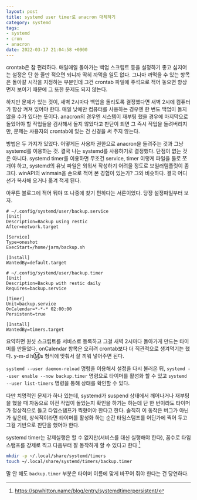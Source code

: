 ```yaml
---
layout: post
title: systemd user timer로 anacron 대체하기
category: systemd
tags:
- systemd
- cron
- anacron
date: 2022-03-17 21:04:58 +0900
---
```


crontab은 참 편리하다. 매일매일 돌아가는 백업 스크립트 등을 설정하기 좋고 심지어는 설정은 단 한 줄만 적으면 되니까 딱히 까먹을 일도 없다. 그나마 까먹을 수 있는 항목은 돌아갈 시각을 지정하는 부분인데 그건 crontab 파일에 주석으로 적어 놓으면 항상 먼저 보이기 때문에 그 또한 문제도 되지 않는다.

하지만 문제가 있는 것이, 새벽 2시마다 백업을 돌리도록 결정했다면 새벽 2시에 컴퓨터가 항상 켜져 있어야 한다. 매일 낮에만 컴퓨터를 사용하는 경우엔 한 번도 백업이 돌지 않을 수가 있다는 뜻이다. anacron의 경우엔 시스템이 재부팅 했을 경우에 마지막으로 돌았어야 할 작업들을 검사해서 돌지 않았다고 판단이 되면 그 즉시 작업을 돌려버리지만, 문제는 사용자의 crontab에 있는 건 신경을 써 주지 않는다.

방법은 두 가지가 있었다. 어떻게든 사용자 권한으로 anacron을 돌려주는 것과 그냥 systemd를 이용하는 것. 결국 나는 systemd를 사용하기로 결정했다.
단점이 없는 것은 아니다. systemd timer를 이용하면 무조건 service, timer 이렇게 파일을 둘로 쪼개야 하고, systemd의 유닛 파일은 외워서 작성하기 어려울 정도로 보일러템플릿이 좀 크다. winAPI의 winmain을 손으로 적어 본 경험이 있는가? 그와 비슷하다. 결국 어디선가 복사해 오거나 옮겨 적게 된다.

아무튼 블로그에 적어 둬야 또 나중에 찾기 편하다는 서론이었다. 당장 설정파일부터 보자.

```systemd
# ~/.config/systemd/user/backup.service
[Unit]
Description=Backup using restic
After=network.target

[Service]
Type=oneshot
ExecStart=/home/jarm/backup.sh

[Install]
WantedBy=default.target
```

```systemd
# ~/.config/systemd/user/backup.timer
[Unit]
Description=Backup with restic daily
Requires=backup.service

[Timer]
Unit=backup.service
OnCalendar=*-*-* 02:00:00
Persistent=true

[Install]
WantedBy=timers.target
```

요약하면 원샷 스크립트를 서비스로 등록하고 그걸 새벽 2시마다 돌아가게 만드는 타이머를 만들었다. onCalendar 항목은 오히려 crontab보다 더 직관적으로 생겨먹기는 했다. y-m-d h:m:s 형식에 맞춰서 잘 끼워 넣어주면 된다.

`systemd --user daemon-reload` 명령을 이용해서 설정을 다시 불러온 뒤, `systemd --user enable --now backup.timer` 명령으로 타이머를 활성화 할 수 있고 `systemd --user list-timers` 명령을 통해 상태를 확인할 수 있다.

다만 치명적인 문제가 하나 있는데, systemd가 suspend 상태에서 깨어나거나 재부팅을 했을 때 자동으로 이전 작업이 돌았는지 확인을 하기는 하는데 단 한 번이라도 타이머가 정상적으로 돌고 타임스탬프가 찍혔어야 한다고 한다. 솔직히 이 동작은 버그가 아닌가 싶은데, 상식적이라면 타이머를 활성화 하는 순간 타임스탬프를 어딘가에 찍어 두고 그걸 기반으로 판단을 했어야 한다.

systemd timer는 강제실행은 할 수 없지만(서비스를 대신 실행해야 한다), 꼼수로 타임스탬프를 강제로 찍고 다음부터 잘 동작하게 할 수 있다고 한다 [^1]

```sh
mkdir -p ~/.local/share/systemd/timers
touch ~/.local/share/systemd/timers/backup.timer
```

말 안 해도 `backup.timer` 부분은 타이머 이름에 맞게 바꾸어 줘야 한다는 건 당연하다.

[^1]: https://spwhitton.name/blog/entry/systemdtimerpersistent/
